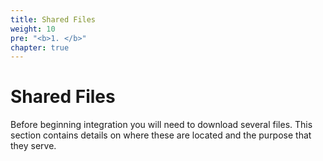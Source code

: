 ```yaml
---
title: Shared Files
weight: 10
pre: "<b>1. </b>"
chapter: true
---
```


# Shared Files

Before beginning integration you will need to download several files. This section contains details on where these are located and the purpose that they serve.

